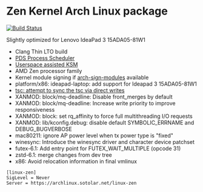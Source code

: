 # Zen Kernel Arch Linux package
[![Build Status](https://drone02.sotolar.net/api/badges/misotolar/linux-zen/status.svg)](https://drone02.sotolar.net/misotolar/linux-zen)

Slightly optimized for Lenovo IdeaPad 3 15ADA05-81W1

- Clang Thin LTO build
- [PDS Process Scheduler](https://gitlab.com/alfredchen/projectc)
- [Userspace assisted KSM](https://gitlab.com/post-factum/uksmd)
- AMD Zen processor family
- Kernel module signing if [arch-sign-modules](https://aur.archlinux.org/packages/arch-sign-modules) available
- platform/x86: ideapad-laptop: add support for Ideapad 3 15ADA05-81W1
- [tsc: attempt to sync the tsc via direct writes](https://bugzilla.kernel.org/show_bug.cgi?id=202525)
- XANMOD: block/mq-deadline: Disable front_merges by default
- XANMOD: block/mq-deadline: Increase write priority to improve responsiveness
- XANMOD: block: set rq_affinity to force full multithreading I/O requests
- XANMOD: lib/kconfig.debug: disable default SYMBOLIC_ERRNAME and DEBUG_BUGVERBOSE
- mac80211: ignore AP power level when tx power type is "fixed"
- winesync: Introduce the winesync driver and character device patchset
- futex-6.1: Add entry point for FUTEX_WAIT_MULTIPLE (opcode 31)
- zstd-6.1: merge changes from dev tree
- x86: Avoid relocation information in final vmlinux

```
[linux-zen]
SigLevel = Never
Server = https://archlinux.sotolar.net/linux-zen
```